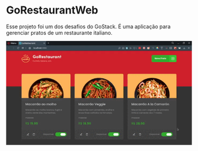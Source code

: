 # GoRestaurantWeb

Esse projeto foi um dos desafios do GoStack. É uma aplicação para gerenciar pratos de um restaurante italiano.

![](https://github.com/FilipePfluck/GoRestaurantWeb/blob/master/gorestaurantweb.gif)
